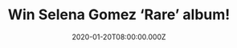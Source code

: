 ---
campaign-uuid: "c-33d3a90a-0b25-43af-b720-69ff5756e249"
type: "Competition"
category: "Music"
date: "2020-01-20T08:00:00.000Z"
end-date: "2020-02-20T23:59:00.000Z"
disable-form: false
is_promoted: false
has_entry_page: true
title: "Win Selena Gomez ‘Rare’ album!"
competition-description: "<p>She’s back and better than ever with an incredible and\
  \ personal brand new album. You guessed it right, we are taking about the pop-singer\
  \ sensation Selena Gomez and her new record ‘Rare’. A brand new CD where she shows\
  \ her most intimate side. ‘Lose You To Love Me’, ‘Vulnerable', ‘Kinda Crazy’, ‘\
  Look At Her Now’… are some of the amazing songs you could enjoy in Selena’s third\
  \ album.</p>\n<p>Click below for a chance to win.</p>\n"
hero-header: "Win Selena Gomez ‘Rare’ album!"
terms-confirmation: "N/A"
banner-img: "https://assets.expresslyapp.com/asset-be025d29-7024-4392-97dc-f3b9622f658c.jpg"
logo-left-href: "http://club.expressly.io"
logo-left-image: "https://assets.expresslyapp.com/asset-19451c60-68bc-4bba-a1cd-d067bbc89570.jpg"
logo-left-title: "Expressly Club"
bg-image-hero: "https://assets.expresslyapp.com/asset-cff38808-6e37-4cdc-b1d1-8a01db3ab8e6.jpg"
bg-image-first: "https://assets.expresslyapp.com/asset-c2c21f12-3e96-4845-9ab6-8064fa3fe5a8.jpg"
section1-content: "<p>Rare is Selena Gomez’s third and brand new album. An album we\
  \ are pretty sure you won’t want to miss out. She comes with the most intimate and\
  \ personal album to date. ‘Rare’, ‘Look At Her Now’, ‘Dance Again’ and many more\
  \ songs for you to discover.</p>\n<p>Think no more and enter below for a chance\
  \ to win. Good luck!</p>\n"
entry-title: "Win Selena Gomez ‘Rare’ album!"
entry-content: "<p>Enter the draw to win Selena Gomez ‘Rare’ album by completing the\
  \ form below before 23:59 on the 20th of February 2019.</p>\n"
has-winner: false
prize-description: "Selena Gomez ‘Rare’ album!"
special-conditions: "Multiple entries are allowed up to one every day.\r\n\r\n\r\n\
  This competition is also available on: https://aaa.nme.com/competitions/selena-gomez-album-rare-giveaway"
country-restrictions:
- "GB"
---